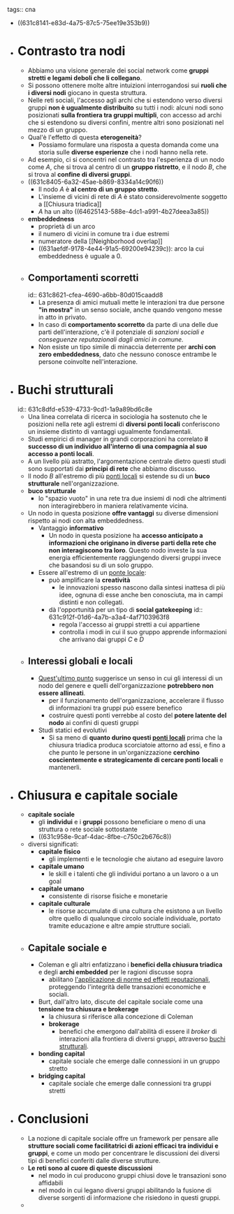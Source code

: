 tags:: cna

- ((631c8141-e83d-4a75-87c5-75ee19e353b9))
- # Contrasto tra nodi
	- Abbiamo una visione generale dei social network come **gruppi stretti e legami deboli che li collegano**.
	- Si possono ottenere molte altre intuizioni interrogandosi sui **ruoli che i diversi nodi** giocano in questa struttura.
	- Nelle reti sociali, l'accesso agli archi che si estendono verso diversi gruppi **non è ugualmente distribuito** su tutti i nodi: alcuni nodi sono posizionati **sulla frontiera tra gruppi multipli**, con accesso ad archi che si estendono su diversi confini, mentre altri sono posizionati nel mezzo di un gruppo.
	- Qual'è l'effetto di questa **eterogeneità**?
		- Possiamo formulare una risposta a questa domanda come una storia sulle **diverse esperienze** che i nodi hanno nella rete.
	- Ad esempio, ci si concentri nel contrasto tra l'esperienza di un nodo come $A$, che si trova al centro di un **gruppo ristretto**, e il nodo $B$, che si trova al **confine di diversi gruppi**.
	- ((631c8405-6a32-45ae-b869-8334a14c90f6))
		- Il nodo $A$ è **al centro di un gruppo stretto**.
		- L'insieme di vicini di rete di $A$ è stato considerevolmente soggetto a [[Chiusura triadica]]
		- $A$ ha un alto ((64625143-588e-4dc1-a991-4b27deea3a85))
	- **embeddedness**
		- proprietà di un arco
		- il numero di vicini in comune tra i due estremi
		- numeratore della [[Neighborhood overlap]]
		- ((631aefdf-9178-4e44-91a5-69200e94239c)): arco la cui embeddedness è uguale a 0.
	- ## Comportamenti scorretti
	  id:: 631c8621-cfea-4690-a6bb-80d015caadd8
		- La presenza di amici mutuali mette le interazioni tra due persone **"in mostra"** in un senso sociale, anche quando vengono messe in atto in privato.
		- In caso di **comportamento scorretto** da parte di una delle due parti dell'interazione, c'è il potenziale di *sanzioni sociali e conseguenze reputazionali dagli amici in comune.*
		- Non esiste un tipo simile di minaccia deterrente per **archi con zero embeddedness**, dato che nessuno conosce entrambe le persone coinvolte nell'interazione.
- # Buchi strutturali
  id:: 631c8dfd-e539-4733-9cd1-1a9a89bd6c8e
	- Una linea correlata di ricerca in sociologia ha sostenuto che le posizioni nella rete agli estremi di **diversi ponti locali** conferiscono un insieme distinto di vantaggi ugualmente fondamentali.
	- Studi empirici di manager in grandi corporazioni ha correlato **il successo di un individuo all'interno di una compagnia al suo accesso a ponti locali**.
	- A un livello più astratto, l'argomentazione centrale dietro questi studi sono supportati dai **principi di rete** che abbiamo discusso.
	- Il nodo $B$ all'estremo di più [ponti locali](((631aefdf-9178-4e44-91a5-69200e94239c))) si estende su di un **buco strutturale** nell'organizzazione.
	- **buco strutturale**
		- lo "spazio vuoto" in una rete tra due insiemi di nodi che altrimenti non interagirebbero in maniera relativamente vicina.
	- Un nodo in questa posizione **offre vantaggi** su diverse dimensioni rispetto ai nodi con alta embeddedness.
		- Vantaggio **informativo**
			- Un nodo in questa posizione ha **accesso anticipato a informazioni che originano in diverse parti della rete che non interagiscono tra loro**. Questo nodo investe la sua energia efficientemente raggiungendo diversi gruppi invece che basandosi su di un solo gruppo.
		- Essere all'estremo di un [ponte locale](((631aefdf-9178-4e44-91a5-69200e94239c))):
			- può amplificare la **creatività**
				- le innovazioni spesso nascono dalla sintesi inattesa di più idee, ognuna di esse anche ben conosciuta, ma in campi distinti e non collegati.
			- dà l'opportunità per un tipo di **social gatekeeping**
			  id:: 631c912f-01d6-4a7b-a3a4-4af7103963f8
				- regola l'accesso ai gruppi stretti a cui appartiene
				- controlla i modi in cui il suo gruppo apprende informazioni che arrivano dai gruppi $C$ e $D$
	- ## Interessi globali e locali
		- [Quest'ultimo punto](((631c912f-01d6-4a7b-a3a4-4af7103963f8))) suggerisce un senso in cui gli interessi di un nodo del genere e quelli dell'organizzazione **potrebbero non essere allineati**.
			- per il funzionamento dell'organizzazione, accelerare il flusso di informazioni tra gruppi può essere benefico
			- costruire questi ponti verrebbe al costo del **potere latente del nodo** ai confini di questi gruppi
		- Studi statici ed evolutivi
			- Si sa meno di **quanto durino questi [ponti locali](((631aefdf-9178-4e44-91a5-69200e94239c)))** prima che la chiusura triadica produca scorciatoie attorno ad essi, e fino a che punto le persone in un'organizzazione **cerchino coscientemente e strategicamente di cercare ponti locali** e mantenerli.
- # Chiusura e capitale sociale
	- **capitale sociale**
		- gli **individui** e i **gruppi** possono beneficiare o meno di una struttura  o rete sociale sottostante
		- ((631c958e-9caf-4dac-8fbe-c750c2b676c8))
	- diversi significati:
		- **capitale fisico**
			- gli implementi e le tecnologie che aiutano ad eseguire lavoro
		- **capitale umano**
			- le skill e i talenti che gli individui portano a un lavoro o a un goal
		- **capitale umano**
			- consistente di risorse fisiche e monetarie
		- **capitale culturale**
			- le risorse accumulate di una cultura che esistono a un livello oltre quello di qualunque circolo sociale individuale, portato tramite educazione e altre ampie strutture sociali.
	- ## Capitale sociale e
		- Coleman e gli altri enfatizzano i **benefici della chiusura triadica** e degli **archi embedded** per le ragioni discusse sopra
			- abilitano [l'applicazione di norme ed effetti reputazionali](((631c8621-cfea-4690-a6bb-80d015caadd8))), proteggendo l'integrità delle transazioni economiche e sociali.
		- Burt, dall'altro lato, discute del capitale sociale come una **tensione tra chiusura e brokerage**
			- la chiusura si riferisce alla concezione di Coleman
			- **brokerage**
				- benefici che emergono dall'abilità di essere il *broker* di interazioni alla frontiera di diversi gruppi, attraverso [buchi strutturali](((631c8dfd-e539-4733-9cd1-1a9a89bd6c8e))).
		- **bonding capital**
			- capitale sociale che emerge dalle connessioni in un gruppo stretto
		- **bridging capital**
			- capitale sociale che emerge dalle connessioni tra gruppi stretti
- # Conclusioni
	- La nozione di capitale sociale offre un framework per pensare alle **strutture sociali come facilitatrici di azioni efficaci tra individui e gruppi**, e come un modo per concentrare le discussioni dei diversi tipi di benefici conferiti dalle diverse strutture.
	- **Le reti sono al cuore di queste discussioni**
		- nel modo in cui producono gruppi chiusi dove le transazioni sono affidabili
		- nel modo in cui legano diversi gruppi abilitando la fusione di diverse sorgenti di informazione che risiedono in questi gruppi.
	-